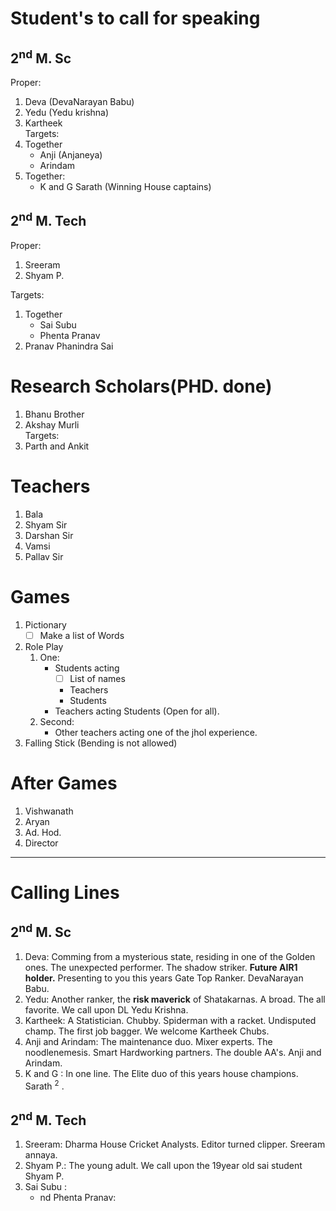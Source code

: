 # Student's to call for speaking

## 2<sup>nd</sup> M. Sc

Proper:
1. Deva (DevaNarayan Babu)
2. Yedu (Yedu krishna)
3. Kartheek  
Targets:
4. Together
	- Anji (Anjaneya)
	- Arindam
5. Together:
	- K and G Sarath (Winning House captains)

## 2<sup>nd</sup> M. Tech

Proper:
1. Sreeram
2. Shyam P.

Targets:
1. Together
	- Sai Subu
	- Phenta Pranav
2. Pranav Phanindra Sai

# Research Scholars(PHD. done)

1. Bhanu Brother
2. Akshay Murli  
Targets:
3. Parth and Ankit

# Teachers

1. Bala
2. Shyam Sir
3. Darshan Sir
4. Vamsi
5. Pallav Sir

# Games

1. Pictionary
	- [ ] Make a list of Words
2. Role Play
	1. One:
		- Students acting
			- [ ] List of names
			- Teachers
			- Students
		- Teachers acting Students (Open for all).
	2. Second:
		- Other teachers acting one of the jhol experience.
3. Falling Stick (Bending is not allowed)

# After Games

1. Vishwanath
2. Aryan
3. Ad. Hod.
4. Director

---

# Calling Lines

## 2<sup>nd</sup> M. Sc
1. Deva: Comming from a mysterious state, residing in one of the Golden ones.  The unexpected performer. The shadow striker. **Future AIR1 holder.** Presenting to you this years Gate Top Ranker. DevaNarayan Babu.
2. Yedu: Another ranker,  the **risk maverick** of  Shatakarnas. A broad. The all favorite. We call upon DL Yedu Krishna.
3. Kartheek: A Statistician. Chubby. Spiderman with a racket. Undisputed champ. The first job bagger. We welcome Kartheek Chubs.
4. Anji and Arindam: The maintenance duo. Mixer experts. The noodlenemesis. Smart Hardworking partners. The double AA's. Anji and Arindam.
5. K and G : In one line. The Elite duo of this years house champions. Sarath <sup>2</sup> .

## 2<sup>nd</sup> M. Tech
1. Sreeram: Dharma House Cricket Analysts. Editor turned clipper. Sreeram annaya.
2. Shyam P.: The young adult. We call upon the 19year old sai student Shyam P.
3. Sai Subu :  
	- nd Phenta Pranav: 